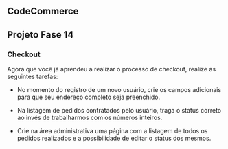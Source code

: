 ## CodeCommerce

## Projeto Fase 14

### Checkout

Agora que você já aprendeu a realizar o processo de checkout, realize as seguintes tarefas:

- No momento do registro de um novo usuário, crie os campos adicionais para que seu endereço completo seja preenchido.

- Na listagem de pedidos contratados pelo usuário, traga o status correto ao invés de trabalharmos com os números inteiros.

- Crie na área administrativa uma página com a listagem de todos os pedidos realizados e a possibilidade de editar o status dos mesmos.
